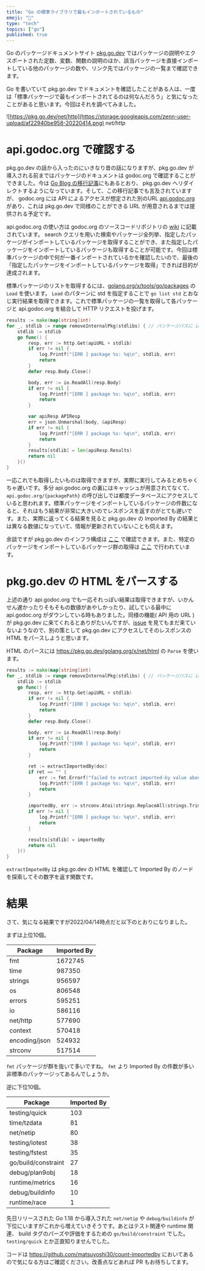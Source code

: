 ```yaml
---
title: "Go の標準ライブラリで最もインポートされているもの"
emoji: "💨"
type: "tech"
topics: ["go"]
published: true
---
```


Go のパッケージドキュメントサイト [pkg.go.dev](https://pkg.go.dev/) ではパッケージの説明やエクスポートされた定数、変数、関数の説明のほか、該当パッケージを直接インポートしている他のパッケージの数や、リンク先ではパッケージの一覧まで確認できます。

Go を書いていて pkg.go.dev でドキュメントを確認したことがある人は、一度は「標準パッケージで最もインポートされてるのは何なんだろう」と気になったことがあると思います。今回はそれを調べてみました。

![https://pkg.go.dev/net/http](https://storage.googleapis.com/zenn-user-upload/af22940be958-20220414.png)
*net/http*

# api.godoc.org で確認する

pkg.go.dev の話から入ったのにいきなり昔の話になりますが、pkg.go.dev が導入される前まではパッケージのドキュメントは godoc.org で確認することができました。今は [Go Blog の移行記事](https://go.dev/blog/godoc.org-redirect)にもあるとおり、 pkg.go.dev へリダイレクトするようになっています。そして、この移行記事でも言及されていますが、 godoc.org には API によるアクセスが想定された別のURL [api.godoc.org](https://api.godoc.org) があり、これは pkg.go.dev で同様のことができる URL が用意されるまでは提供される予定です。

api.godoc.org の使い方は godoc.org のソースコードリポジトリの [wiki](https://github.com/golang/gddo/wiki/API) に記載されています。 search クエリを用いた検索やパッケージ全列挙、指定したパッケージがインポートしているパッケージを取得することができ、また指定したパッケージをインポートしているパッケージも取得することが可能です。今回は標準パッケージの中で何が一番インポートされているかを確認したいので、最後の「指定したパッケージをインポートしているパッケージを取得」できれば目的が達成されます。

標準パッケージのリストを取得するには、[golang.org/x/tools/go/packages](https://pkg.go.dev/golang.org/x/tools/go/packages) の `Load` を使います。 `Load` のパターンに std を指定することで `go list std` とおなじ実行結果を取得できます。これで標準パッケージの一覧を取得して各パッケージと api.godoc.org を結合して HTTP リクエストを投げます。

```go
results := make(map[string]int)
for _, stdlib := range removeInternalPkg(stdlibs) { // パッケージパスに internal を含んだものを除外
	stdlib := stdlib
	go func() {
		resp, err := http.Get(apiURL + stdlib)
		if err != nil {
			log.Printf("[ERR ] package %s: %q\n", stdlib, err)
			return
		}
		defer resp.Body.Close()

		body, err := io.ReadAll(resp.Body)
		if err != nil {
			log.Printf("[ERR ] package %s: %q\n", stdlib, err)
			return
		}

		var apiResp APIResp
		err = json.Unmarshal(body, &apiResp)
		if err != nil {
			log.Printf("[ERR ] package %s: %q\n", stdlib, err)
			return
		}
		results[stdlib] = len(apiResp.Results)
		return nil
	}()
}
```


一応これでも取得したいものは取得できますが、実際に実行してみるとめちゃくちゃ遅いです。多分 api.godoc.org の裏にはキャッシュが用意されてなくて、 `api.godoc.org/{packagePath}` の呼び出しでは都度データベースにアクセスしていると思われます。標準パッケージをインポートしているパッケージの件数になると、それはもう結果が非常に大きいのでレスポンスを返すのがとても遅いです。また、実際に返ってくる結果を見ると pkg.go.dev の Imported By の結果とは異なる数値になっていて、情報が更新されていないことも伺えます。

余談ですが pkg.go.dev のインフラ構成は [ここ](https://github.com/golang/pkgsite/blob/a3a009e12ea183c9e6e1abd028f5e091c9fb2601/doc/design.md) で確認できます。また、特定のパッケージをインポートしているパッケージ群の取得は [ここ](https://github.com/golang/pkgsite/blob/a3a009e12ea183c9e6e1abd028f5e091c9fb2601/internal/postgres/details.go#L79-L100) で行われています。

# pkg.go.dev の HTML をパースする

上述の通り api.godoc.org でも一応それっぽい結果は取得できますが、いかんせん遅かったりそもそもの数値があやしかったり、試している最中に api.godoc.org がダウンしている時もありました。同様の機能( API 用の URL )が pkg.go.dev に来てくれるとありがたいんですが、[issue](https://github.com/golang/go/issues/36785) を見てもまだ来ていないようなので、別の策として pkg.go.dev にアクセスしてそのレスポンスの HTML をパースしようと思います。

HTML のパースには https://pkg.go.dev/golang.org/x/net/html の `Parse` を使います。

```go
results := make(map[string]int)
for _, stdlib := range removeInternalPkg(stdlibs) { // パッケージパスに internal を含んだものを除外
	stdlib := stdlib
	go func() {
		resp, err := http.Get(apiURL + stdlib)
		if err != nil {
			log.Printf("[ERR ] package %s: %q\n", stdlib, err)
			return
		}
		defer resp.Body.Close()

		body, err := io.ReadAll(resp.Body)
		if err != nil {
			log.Printf("[ERR ] package %s: %q\n", stdlib, err)
			return
		}

		ret := extractImportedBy(doc)
		if ret == "" {
			err := fmt.Errorf("failed to extract imported-by value about %s", stdlib)
			log.Printf("[ERR ] package %s: %q\n", stdlib, err)
			return
		}

		importedBy, err := strconv.Atoi(strings.ReplaceAll(strings.TrimSpace(ret), ",", ""))
		if err != nil {
			log.Printf("[ERR ] package %s: %q\n", stdlib, err)
			return
		}

		results[stdlib] = importedBy
		return nil
	}()
}
```

`extractImpotedBy` は pkg.go.dev の HTML を確認して Imported By のノードを探索してその数字を返す関数です。

# 結果

さて、気になる結果ですが2022/04/14時点だと以下のとおりになりました。

まずは上位10個。

| Package       | Imported By |
| ------------- | ----------- |
| fmt           | 1672745     |
| time          | 987350      |
| strings       | 956597      |
| os            | 806548      |
| errors        | 595251      |
| io            | 586116      |
| net/http      | 577690      |
| context       | 570418      |
| encoding/json | 524932      |
| strconv       | 517514      |

`fmt` パッケージが群を抜いて多いですね。 `fmt` より Imported By の件数が多い非標準のパッケージってあるんでしょうか。

逆に下位10個。

| Package             | Imported By |
| ------------------- | ----------- |
| testing/quick       | 103         |
| time/tzdata         | 81          |
| net/netip           | 80          |
| testing/iotest      | 38          |
| testing/fstest      | 35          |
| go/build/constraint | 27          |
| debug/plan9obj      | 18          |
| runtime/metrics     | 16          |
| debug/buildinfo     | 10          |
| runtime/race        | 1           |

先日リリースされた Go 1.18 から導入された `net/netip` や `debug/buildinfo` が下位にいますがこれから増えていきそうです。あとはテスト関連や runtime 関連、 build タグのパーズや評価をするための `go/build/constraint` でした。 `testing/quick` とか正直知りませんでした。

コードは https://github.com/matsuyoshi30/count-importedby においてあるので気になる方はご確認ください。改善点などあれば PR もお待ちしてます。
